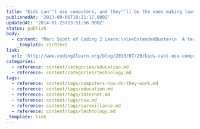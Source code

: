 ```yaml
---
title: 'Kids can''t use computers, and they''ll be the ones making laws soon'
publishedAt: '2013-09-06T18:21:17.000Z'
updatedAt: '2014-01-25T23:51:56.000Z'
status: publish
body:
  - content: "Marc Scott of Coding 2 Learn:\n\n<ExtendedQuote>\n  A teacher phones my office, complaining that his laptop has \x93no internet\x94. I take a walk down to his classroom. He tells me that the internet was there yesterday, but today it\x92s gone. His desktop is a solid wall of randomly placed Microsoft office icons. I quickly try and explain that the desktop is not a good place to store files as they\x92re not backed up on the server, but he doesn\x92t care; he just wants the internet back. I open the start menu and click on Internet Explorer, and it flashes to life with his homepage displayed. He explains that the Internet used to be on his desktop, but isn\x92t any more. I close I.E. and scour the desktop, eventually finding the little blue \x91e\x92 buried amongst some PowerPoint and Excel icons. I point to it. He points to a different location on the screen, informing me of where it used to be. I drag the icon back to it\x92s original location. He\x92s happy. He can\x92t use a computer.\n</ExtendedQuote>\n\nThis one made me laugh the most, mostly because \"storing files on your desktop\" is such a classic practice it no longer surprises me. However, the article itself is pretty serious. There is a lot said about kids as \"digital natives,\" but it's all a myth. Kids don't know how to actually *use* computers any better than we do. They may be more comfortable with some internet applications, and they certainly have different interests and use cases, but in terms of how a computer (and the internet) actually *works*, they're no better than anyone else.\n\nI mention this in light of the revelations coming out about the NSA (and generally a lot of the terrible laws that come out of Congress regarding the internet). These are the people who are going to grow up and continue making laws about these things, without any decent understanding of how they actually work.\n\nOn some level, we can forgive our current Congress for not understanding something this new, as they have a lot of things to deal with, and being up to date on the latest technology isn't always the highest priority. However, if those kids grow up into legislators and *still* don't know how computers work (like, actually *work*), then we've failed.\n"
    _template: richText
link:
  url: 'http://www.coding2learn.org/blog/2013/07/29/kids-cant-use-computers/'
categories:
  - reference: content/categories/education.md
  - reference: content/categories/technology.md
tags:
  - reference: content/tags/computers-how-do-they-work.md
  - reference: content/tags/education.md
  - reference: content/tags/internet.md
  - reference: content/tags/nsa.md
  - reference: content/tags/surveillance.md
  - reference: content/tags/technology.md
_template: link
---
```



